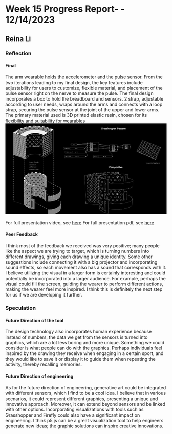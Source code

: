 # Week 15 Progress Report- - 12/14/2023

## Reina Li

### Reflection
#### Final
The arm wearable holds the accelerometer and the pulse sensor. From the two iterations leading to my final design, the key features include adjustability for users to customize, flexible material, and placement of the pulse sensor right on the nerve to measure the pulse. The final design incorporates a box to hold the breadboard and sensors. 2 strap, adjustable according to user needs, wraps around the arms and connects with a loop strap, securing the pulse sensor at the joint of the upper and lower arms. The primary material used is 3D printed elastic resin, chosen for its flexibility and suitability for wearables
<img src="https://github.com/Berkeley-MDes/tdf-fa23-reinali/blob/main/weekly-reports/w1.JPG" alt="Alt Text" width="650"> 


For full presentation video, see [here](https://www.canva.com/design/DAF2K8gOYhE/_eYKXFM5xmgFjT3CLzqsIw/edit)
For full presentation pdf, see [here]([https://www.canva.com/design/DAF2K8gOYhE/_eYKXFM5xmgFjT3CLzqsIw/edit](https://acrobat.adobe.com/id/urn:aaid:sc:va6c2:6bf2cae7-6807-4ba6-ac52-09b587d34148))

#### Peer Feedback
I think most of the feedback we received was very positive; many people like the aspect we are trying to target, which is turning numbers into different drawings, giving each drawing a unique identity. Some other suggestions include connecting it with a big projector and incorporating sound effects, so each movement also has a sound that corresponds with it.
I believe utilizing the visual in a larger form is certainly interesting and could potentially be incorporated into a larger audience. For example, perhaps the visual could fill the screen, guiding the wearer to perform different actions, making the wearer feel more inspired. I think this is definitely the next step for us if we are developing it further.

### Speculation
#### Future Direction of the tool
The design technology also incorporates human experience because instead of numbers, the data we get from the sensors is turned into graphics, which are a lot less boring and more unique. Something we could consider is what people can do with the graphics. Perhaps individuals feel inspired by the drawing they receive when engaging in a certain sport, and they would like to save it or display it to guide them when repeating the activity, thereby recalling memories.

#### Future Direction of engineering
As for the future direction of engineering, generative art could be integrated with different sensors, which I find to be a cool idea. I believe that in various scenarios, it could represent different graphics, presenting a unique and innovative approach. Moreover, it can extend beyond sensors and be linked with other options. Incorporating visualizations with tools such as Grasshopper and Firefly could also have a significant impact on engineering. I think p5.js can be a great visualization tool to help engineers generate new ideas; the graphic solutions can inspire creative innovations.
